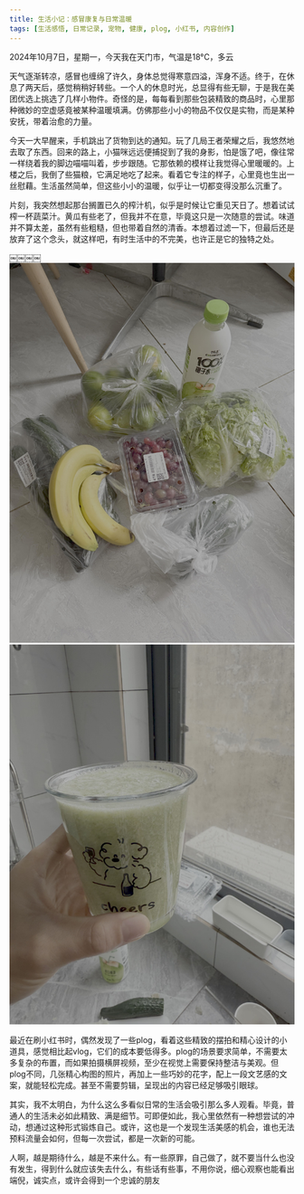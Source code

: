 ```yaml
---
title: 生活小记：感冒康复与日常温暖
tags: [生活感悟, 日常记录, 宠物, 健康, plog, 小红书, 内容创作]
---
```


2024年10月7日，星期一，今天我在天门市，气温是18°C，多云


天气逐渐转凉，感冒也缠绵了许久，身体总觉得寒意四溢，浑身不适。终于，在休息了两天后，感觉稍稍好转些。一个人的休息时光，总显得有些无聊，于是我在美团优选上挑选了几样小物件。奇怪的是，每每看到那些包装精致的商品时，心里那种微妙的空虚感竟被某种温暖填满。仿佛那些小小的物品不仅仅是实物，而是某种安抚，带着治愈的力量。

今天一大早醒来，手机跳出了货物到达的通知。玩了几局王者荣耀之后，我悠然地去取了东西。回来的路上，小猫咪远远便捕捉到了我的身影，怕是饿了吧，像往常一样绕着我的脚边喵喵叫着，步步跟随。它那依赖的模样让我觉得心里暖暖的。上楼之后，我倒了些猫粮，它满足地吃了起来。看着它专注的样子，心里竟也生出一丝慰藉。生活虽然简单，但这些小小的温暖，似乎让一切都变得没那么沉重了。

片刻，我突然想起那台搁置已久的榨汁机，似乎是时候让它重见天日了。想着试试榨一杯蔬菜汁。黄瓜有些老了，但我并不在意，毕竟这只是一次随意的尝试。味道并不算太差，虽然有些粗糙，但也带着自然的清香。本想着过滤一下，但最后还是放弃了这个念头，就这样吧，有时生活中的不完美，也许正是它的独特之处。

￼￼￼￼
![](images/IMG_1857.jpg)
![](images/IMG_1859.jpg)


最近在刷小红书时，偶然发现了一些plog，看着这些精致的摆拍和精心设计的小道具，感觉相比起vlog，它们的成本要低得多。plog的场景要求简单，不需要太多复杂的布置，而如果拍摄横屏视频，至少在视觉上需要保持整洁与美观。但plog不同，几张精心构图的照片，再加上一些巧妙的花字，配上一段文艺感的文案，就能轻松完成。甚至不需要剪辑，呈现出的内容已经足够吸引眼球。

其实，我不太明白，为什么这么多看似日常的生活会吸引那么多人观看。毕竟，普通人的生活未必如此精致、满是细节。可即便如此，我心里依然有一种想尝试的冲动，想通过这种形式锻炼自己。或许，这也是一个发现生活美感的机会，谁也无法预料流量会如何，但每一次尝试，都是一次新的可能。

人啊，越是期待什么，越是不来什么。有一些原罪，自己做了，就不要当什么也没有发生，得到什么就应该失去什么，有些话有些事，不用你说，细心观察也能看出端倪，诚实点，或许会得到一个忠诚的朋友